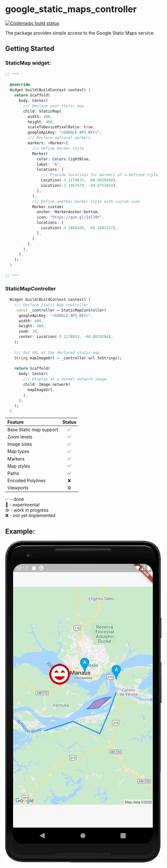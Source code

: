 # google_static_maps_controller
[![Codemagic build status](https://api.codemagic.io/apps/5e70ce446e13eb493ea3b675/5e70ce446e13eb493ea3b674/status_badge.svg)](https://codemagic.io/apps/5e70ce446e13eb493ea3b675/5e70ce446e13eb493ea3b674/latest_build)

The package provides simple access to the Google Static Maps service.

## Getting Started

### StaticMap widget:
```dart
// ***

  @override
  Widget build(BuildContext context) {
    return Scaffold(
      body: Center(
        /// Declare your static map
        child: StaticMap(
          width: 400,
          height: 400,
          scaleToDevicePixelRatio: true,
          googleApiKey: "<GOOGLE_API_KEY>",
          /// Declare optional markers
          markers: <Marker>[
            /// Define marker style
            Marker(
              color: Colors.lightBlue,
              label: "A",
              locations: [
                /// Provide locations for markers of a defined style
                Location(-3.1178833, -60.0029284),
                Location(-3.1467579, -59.8753814),
              ],
            ),
            /// Define another marker style with custom icon
            Marker.custom(
              anchor: MarkerAnchor.bottom,
              icon: "https://goo.gl/1oTJ9Y",
              locations: [
                Location(-3.1694166, -60.1041517),
              ],
            )
          ],
        ),
      ),
    );
  }

// ***
```

### StaticMapController
```dart
  Widget build(BuildContext context) {
    /// Declare static map controller
     const _controller = StaticMapController(
      googleApiKey: "<GOOGLE_API_KEY>",
      width: 400,
      height: 400,
      zoom: 10,
      center: Location(-3.1178833, -60.0029284),
    );

    /// Get URL of the declared static map
    String mapImageUrl = _controller.url.toString();

    return Scaffold(
      body: Center(
        /// Display as a normal network image
        child: Image.network(
          mapImageUrl,
        ),
      ),
    );
  }
```

| Feature                 | Status |
| :---------------------- | :----: |
| Base Static map support |   ✅    |
| Zoom levels             |   ✅    |
| Image sizes             |   ✅    |
| Map types               |   ✅    |
| Markers                 |   ✅    |
| Map styles              |   ✅    |
| Paths                   |   ✅    |
| Encoded Polylines       |   ❌    |
| Viewports               |   ⚙️    |


✅ - done  
🧪 - experimental  
⚙️  - work in progress  
❌ - not yet implemented 

## Example:
![map_screenshot](./readme/screen.png)